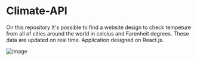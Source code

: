 # Climate-API

On this repository It's possible to find a website design to check tempeture from all of cities around the world 
in celcius and Farenheit degrees. These data are updated on real time. Application designed on React.js.

![image](https://user-images.githubusercontent.com/71477601/182513869-5357ad95-bad5-4140-b046-648738931b1e.png)
